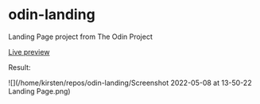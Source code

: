 # odin-landing
Landing Page project from The Odin Project

[Live preview](https://kmalcaba.github.io/odin-landing/)

Result:

![](/home/kirsten/repos/odin-landing/Screenshot 2022-05-08 at 13-50-22 Landing Page.png)
